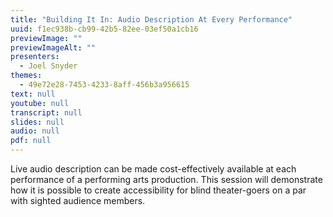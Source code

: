 ```yaml
---
title: "Building It In: Audio Description At Every Performance"
uuid: f1ec938b-cb99-42b5-82ee-03ef50a1cb16
previewImage: ""
previewImageAlt: ""
presenters:
  - Joel Snyder
themes:
  - 49e72e28-7453-4233-8aff-456b3a956615
text: null
youtube: null
transcript: null
slides: null
audio: null
pdf: null
---
```

Live audio description can be made cost-effectively available at each performance of a performing arts production. This session will demonstrate how it is possible to create accessibility for blind theater-goers on a par with sighted audience members.
